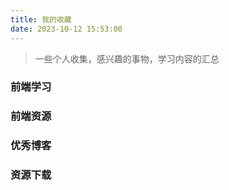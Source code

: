 ```yaml
---
title: 我的收藏
date: 2023-10-12 15:53:00
---
```


> 一些个人收集，感兴趣的事物，学习内容的汇总

### 前端学习

### 前端资源

### 优秀博客

### 资源下载